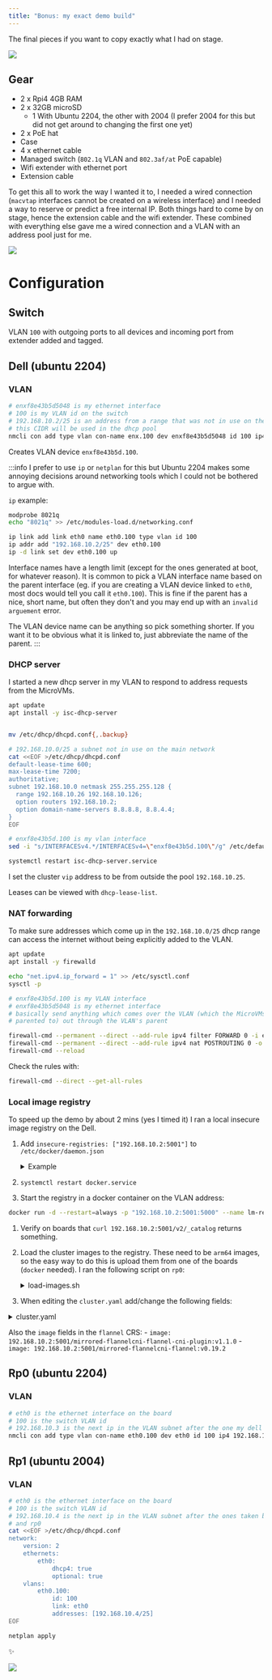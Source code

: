```yaml
---
title: "Bonus: my exact demo build"
---
```


The final pieces if you want to copy exactly what I had on stage.

![](/img/IMG_1249.jpg)

## Gear

- 2 x Rpi4 4GB RAM
- 2 x 32GB microSD
  - 1 With Ubuntu 2204, the other with 2004 (I prefer 2004 for this but did not
    get around to changing the first one yet)
- 2 x PoE hat
- Case
- 4 x ethernet cable
- Managed switch (`802.1q` VLAN and `802.3af/at` PoE capable)
- Wifi extender with ethernet port
- Extension cable

To get this all to work the way I wanted it to, I needed a wired connection (`macvtap`
interfaces cannot be created on a wireless interface) and I needed a way to reserve
or predict a free internal IP. Both things hard to come by on stage, hence
the extension cable and the wifi extender. These combined with everything else
gave me a wired connection and a VLAN with an address pool just for me.

![](/img/chain.jpg)

# Configuration

## Switch

VLAN `100` with outgoing ports to all devices and incoming port from extender
added and tagged.

## Dell (ubuntu 2204)

### VLAN

```bash
# enxf8e43b5d5048 is my ethernet interface
# 100 is my VLAN id on the switch
# 192.168.10.2/25 is an address from a range that was not in use on the main network
# this CIDR will be used in the dhcp pool
nmcli con add type vlan con-name enx.100 dev enxf8e43b5d5048 id 100 ip4 192.168.10.2/25
```

Creates VLAN device `enxf8e43b5d.100`.

:::info
I prefer to use `ip` or `netplan` for this but Ubuntu 2204 makes some annoying
decisions around networking tools which I could not be bothered to argue with.

`ip` example:
```bash
modprobe 8021q
echo "8021q" >> /etc/modules-load.d/networking.conf

ip link add link eth0 name eth0.100 type vlan id 100
ip addr add "192.168.10.2/25" dev eth0.100
ip -d link set dev eth0.100 up
```

Interface names have a length limit (except for the ones generated at boot, for
whatever reason). It is common to pick a VLAN interface name based on the parent
interface (eg. if you are creating a VLAN device linked to `eth0`, most docs would
tell you call it `eth0.100`). This is fine if the parent has a nice, short name,
but often they don't and you may end up with an `invalid arguement` error.

The VLAN device name can be anything so pick something shorter. If you want it to
be obvious what it is linked to, just abbreviate the name of the parent.
:::

### DHCP server

I started a new dhcp server in my VLAN to respond to address requests from the MicroVMs.

```bash
apt update
apt install -y isc-dhcp-server


mv /etc/dhcp/dhcpd.conf{,.backup}

# 192.168.10.0/25 a subnet not in use on the main network
cat <<EOF >/etc/dhcp/dhcpd.conf
default-lease-time 600;
max-lease-time 7200;
authoritative;
subnet 192.168.10.0 netmask 255.255.255.128 {
  range 192.168.10.26 192.168.10.126;
  option routers 192.168.10.2;
  option domain-name-servers 8.8.8.8, 8.8.4.4;
}
EOF

# enxf8e43b5d.100 is my vlan interface
sed -i "s/INTERFACESv4.*/INTERFACESv4=\"enxf8e43b5d.100\"/g" /etc/default/isc-dhcp-server

systemctl restart isc-dhcp-server.service
```

I set the cluster `vip` address to be from outside the pool `192.168.10.25`.

Leases can be viewed with `dhcp-lease-list`.

### NAT forwarding

To make sure addresses which come up in the `192.168.10.0/25` dhcp range can access
the internet without being explicitly added to the VLAN.

```bash
apt update
apt install -y firewalld

echo "net.ipv4.ip_forward = 1" >> /etc/sysctl.conf
sysctl -p

# enxf8e43b5d.100 is my VLAN interface
# enxf8e43b5d5048 is my ethernet interface
# basically send anything which comes over the VLAN (which the MicroVMs will be
# parented to) out through the VLAN's parent

firewall-cmd --permanent --direct --add-rule ipv4 filter FORWARD 0 -i enxf8e43b5d.100 -o enxf8e43b5d5048 -j ACCEPT
firewall-cmd --permanent --direct --add-rule ipv4 nat POSTROUTING 0 -o enxf8e43b5d5048 -j MASQUERADE
firewall-cmd --reload
```

Check the rules with:

```bash
firewall-cmd --direct --get-all-rules
```

### Local image registry

To speed up the demo by about 2 mins (yes I timed it) I ran a local insecure image registry on the Dell.

1. Add `insecure-registries: ["192.168.10.2:5001"]` to `/etc/docker/daemon.json`

    <details><summary>Example</summary>

    ```json
    {
        "insecure-registries": ["192.168.10.2:5001"]
    }
    ```

    </details>
1. `systemctl restart docker.service`

1. Start the registry in a docker container on the VLAN address:

  ```bash
  docker run -d --restart=always -p "192.168.10.2:5001:5000" --name lm-reg registry:2
  ```

1. Verify on boards that `curl 192.168.10.2:5001/v2/_catalog` returns something.

1. Load the cluster images to the registry. These need to be `arm64` images, so the
  easy way to do this is upload them from one of the boards (`docker` needed).
  I ran the following script on `rp0`:

    <details><summary>load-images.sh</summary>

    ```bash
    #!/bin/bash

    REG_ADDRESS='192.168.10.2'
    REG_PORT='5001'

    configure_daemon() {
    	cat <<EOF >/etc/docker/daemon.json
    {
    	"insecure-registries": ["$REG_ADDRESS:$REG_PORT"]
    }
    EOF
      systemctl restart docker.service
    }

    load_image() {
      local image="$1"

      docker pull "$image"

      docker tag "$image" "${REG_ADDRESS}:${REG_PORT}/${image##*/}"
      docker push "${REG_ADDRESS}:${REG_PORT}/${image##*/}"
    }

    configure_daemon
    load_image "k8s.gcr.io/kube-apiserver:v1.21.14"
    load_image "k8s.gcr.io/kube-apiserver:v1.21.8"
    load_image "k8s.gcr.io/kube-controller-manager:v1.21.14"
    load_image "k8s.gcr.io/kube-controller-manager:v1.21.8"
    load_image "k8s.gcr.io/kube-scheduler:v1.21.14"
    load_image "k8s.gcr.io/kube-scheduler:v1.21.8"
    load_image "k8s.gcr.io/kube-proxy:v1.21.14"
    load_image "k8s.gcr.io/kube-proxy:v1.21.8"
    load_image "k8s.gcr.io/pause:3.4.1"
    load_image "k8s.gcr.io/pause:3.6"
    load_image "k8s.gcr.io/pause:3.2"
    load_image "k8s.gcr.io/etcd:3.4.13-0"
    load_image "k8s.gcr.io/coredns/coredns:v1.8.0"
    load_image "ghcr.io/kube-vip/kube-vip:v0.4.0"
    load_image "docker.io/rancher/mirrored-flannelcni-flannel-cni-plugin:v1.1.0"
    load_image "docker.io/rancher/mirrored-flannelcni-flannel:v0.19.2"
    ```

    </details>

1. When editing the `cluster.yaml` add/change the following fields:

  <details><summary>cluster.yaml</summary>

  ```yaml
  ---
  kind: KubeadmControlPlane
  spec:
    kubeadmConfigSpec:
      files:
        - path: /etc/containerd/config.toml
          content: |
            version = 2
            [plugins]
              [plugins."io.containerd.grpc.v1.cri"]
                sandbox_image = "192.168.10.2:5001/pause:3.2"
                [plugins."io.containerd.grpc.v1.cri".registry.mirrors]
                  [plugins."io.containerd.grpc.v1.cri".registry.mirrors."192.168.10.2:5001"]
                  endpoint = ["http://192.168.10.2:5001"]
                [plugins."io.containerd.grpc.v1.cri".registry.configs]
                  [plugins."io.containerd.grpc.v1.cri".registry.configs."192.168.10.2:5001".tls]
                    insecure_skip_verify = true
      clusterConfiguration:
        imageRepository: 192.168.10.2:5001
        etcd:
          local:
            imageRepository: 192.168.10.2:5001
      initConfiguration:
        nodeRegistration:
          kubeletExtraArgs:
            pod-infra-container-image: 192.168.10.2:5001/pause:3.2
      joinConfiguration:
        nodeRegistration:
          kubeletExtraArgs:
            pod-infra-container-image: 192.168.10.2:5001/pause:3.2
      preKubeadmCommands:
        - mkdir -p /etc/kubernetes/manifests && ctr images pull --plain-http=true
          192.168.10.2:5001/kube-vip:v0.4.0 && ctr run --rm --net-host 192.168.10.2:5001/kube-vip:v0.4.0
          vip /kube-vip manifest pod --arp --interface $(ip -4 -j route list default | jq -r .[0].dev)
          --address 192.168.10.25 --controlplane --leaderElection > /etc/kubernetes/manifests/kube-vip.yaml &&
          sed -i 's/ghcr.io\/kube-vip/192.168.10.2:5001/' /etc/kubernetes/manifests/kube-vip.yaml
  ---
  kind: KubeadmConfigTemplate
  spec:
    template:
      spec:
        files:
          - path: /etc/containerd/config.toml
            content: |
              version = 2
              [plugins]
                [plugins."io.containerd.grpc.v1.cri"]
                  sandbox_image = "192.168.10.2:5001/pause:3.2"
                  [plugins."io.containerd.grpc.v1.cri".registry.mirrors]
                    [plugins."io.containerd.grpc.v1.cri".registry.mirrors."192.168.10.2:5001"]
                    endpoint = ["http://192.168.10.2:5001"]
                  [plugins."io.containerd.grpc.v1.cri".registry.configs]
                    [plugins."io.containerd.grpc.v1.cri".registry.configs."192.168.10.2:5001".tls]
                      insecure_skip_verify = true
        joinConfiguration:
          nodeRegistration:
            kubeletExtraArgs:
              pod-infra-container-image: 192.168.10.2:5001/pause:3.2
  ```

  </details>

  Also the `image` fields in the `flannel` CRS:
    - `image: 192.168.10.2:5001/mirrored-flannelcni-flannel-cni-plugin:v1.1.0`
    - `image: 192.168.10.2:5001/mirrored-flannelcni-flannel:v0.19.2`
## Rp0 (ubuntu 2204)

### VLAN

```bash
# eth0 is the ethernet interface on the board
# 100 is the switch VLAN id
# 192.168.10.3 is the next ip in the VLAN subnet after the one my dell took
nmcli con add type vlan con-name eth0.100 dev eth0 id 100 ip4 192.168.10.3/25
```

## Rp1 (ubuntu 2004)

### VLAN

```bash
# eth0 is the ethernet interface on the board
# 100 is the switch VLAN id
# 192.168.10.4 is the next ip in the VLAN subnet after the ones taken by the dell
# and rp0
cat <<EOF >/etc/dhcp/dhcpd.conf
network:
	version: 2
	ethernets:
		eth0:
			dhcp4: true
			optional: true
	vlans:
		eth0.100:
			id: 100
			link: eth0
			addresses: [192.168.10.4/25]
EOF

netplan apply
```

:sparkles:

![](/img/IMG_1255.jpg)
